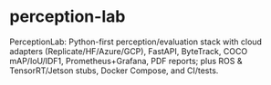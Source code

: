 # perception-lab
PerceptionLab: Python-first perception/evaluation stack with cloud adapters (Replicate/HF/Azure/GCP), FastAPI, ByteTrack, COCO mAP/IoU/IDF1, Prometheus+Grafana, PDF reports; plus ROS &amp; TensorRT/Jetson stubs, Docker Compose, and CI/tests.
